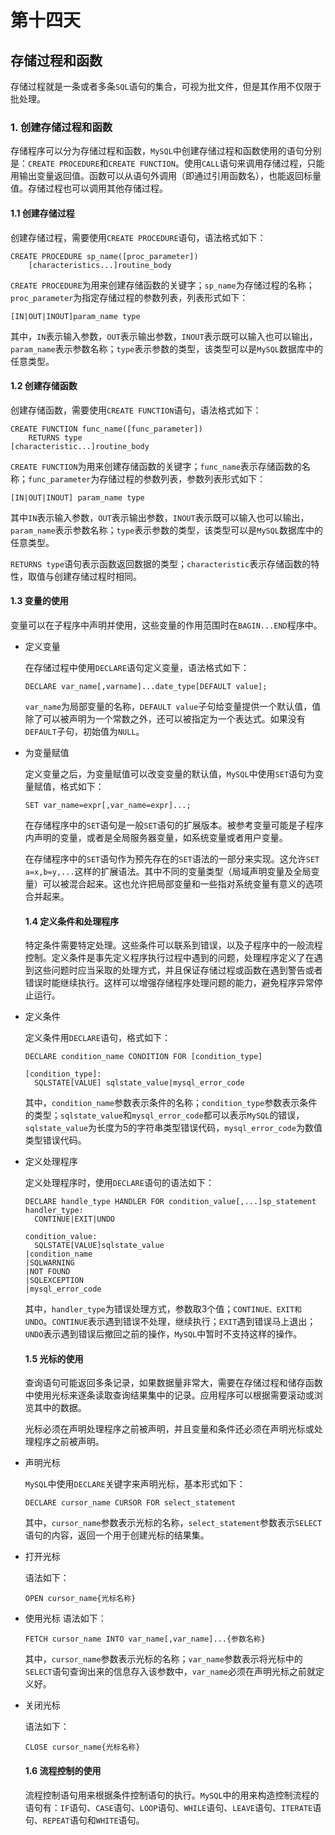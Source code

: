 # 第十四天

## 存储过程和函数

存储过程就是一条或者多条`SQL`语句的集合，可视为批文件，但是其作用不仅限于批处理。

### 1. 创建存储过程和函数

存储程序可以分为存储过程和函数，`MySQL`中创建存储过程和函数使用的语句分别是：`CREATE PROCEDURE`和`CREATE FUNCTION`。使用`CALL`语句来调用存储过程，只能用输出变量返回值。函数可以从语句外调用（即通过引用函数名），也能返回标量值。存储过程也可以调用其他存储过程。

#### 1.1 创建存储过程

创建存储过程，需要使用`CREATE PROCEDURE`语句，语法格式如下：

~~~mysql
CREATE PROCEDURE sp_name([proc_parameter])
	[characteristics...]routine_body
~~~

`CREATE PROCEDURE`为用来创建存储函数的关键字；`sp_name`为存储过程的名称；`proc_parameter`为指定存储过程的参数列表，列表形式如下：

~~~mysql
[IN|OUT|INOUT]param_name type
~~~

其中，`IN`表示输入参数，`OUT`表示输出参数，`INOUT`表示既可以输入也可以输出，`param_name`表示参数名称；`type`表示参数的类型，该类型可以是`MySQL`数据库中的任意类型。

#### 1.2 创建存储函数

创建存储函数，需要使用`CREATE FUNCTION`语句，语法格式如下：

~~~mysql
CREATE FUNCTION func_name([func_parameter])
	RETURNS type
[characteristic...]routine_body
~~~

`CREATE FUNCTION`为用来创建存储函数的关键字；`func_name`表示存储函数的名称；`func_parameter`为存储过程的参数列表，参数列表形式如下：

~~~mysql
[IN|OUT|INOUT] param_name type
~~~

其中`IN`表示输入参数，`OUT`表示输出参数，`INOUT`表示既可以输入也可以输出，`param_name`表示参数名称；`type`表示参数的类型，该类型可以是`MySQL`数据库中的任意类型。

`RETURNS type`语句表示函数返回数据的类型；`characteristic`表示存储函数的特性，取值与创建存储过程时相同。

#### 1.3 变量的使用

变量可以在子程序中声明并使用，这些变量的作用范围时在`BAGIN...END`程序中。

* 定义变量

  在存储过程中使用`DECLARE`语句定义变量，语法格式如下：

  ~~~mysql
  DECLARE var_name[,varname]...date_type[DEFAULT value];
  ~~~

  `var_name`为局部变量的名称，`DEFAULT value`子句给变量提供一个默认值，值除了可以被声明为一个常数之外，还可以被指定为一个表达式。如果没有`DEFAULT`子句，初始值为`NULL`。

* 为变量赋值

  定义变量之后，为变量赋值可以改变变量的默认值，`MySQL`中使用`SET`语句为变量赋值，格式如下：

  ~~~mysql
  SET var_name=expr[,var_name=expr]...;
  ~~~

  在存储程序中的`SET`语句是一般`SET`语句的扩展版本。被参考变量可能是子程序内声明的变量，或者是全局服务器变量，如系统变量或者用户变量。

  在存储程序中的`SET`语句作为预先存在的`SET`语法的一部分来实现。这允许`SET a=x,b=y,...`这样的扩展语法。其中不同的变量类型（局域声明变量及全局变量）可以被混合起来。这也允许把局部变量和一些指对系统变量有意义的选项合并起来。

  #### 1.4 定义条件和处理程序

  特定条件需要特定处理。这些条件可以联系到错误，以及子程序中的一般流程控制。定义条件是事先定义程序执行过程中遇到的问题，处理程序定义了在遇到这些问题时应当采取的处理方式，并且保证存储过程或函数在遇到警告或者错误时能继续执行。这样可以增强存储程序处理问题的能力，避免程序异常停止运行。

* 定义条件

  定义条件用`DECLARE`语句，格式如下：

  ~~~mysql
  DECLARE condition_name CONDITION FOR [condition_type]
  
  [condition_type]:
  	SQLSTATE[VALUE] sqlstate_value|mysql_error_code
  ~~~

  其中，`condition_name`参数表示条件的名称；`condition_type`参数表示条件的类型；`sqlstate_value`和`mysql_error_code`都可以表示`MySQL`的错误，`sqlstate_value`为长度为5的字符串类型错误代码，`mysql_error_code`为数值类型错误代码。
  
* 定义处理程序

  定义处理程序时，使用`DECLARE`语句的语法如下：

  ~~~mysql
  DECLARE handle_type HANDLER FOR condition_value[,...]sp_statement
  handler_type:
  	CONTINUE|EXIT|UNDO
  
  condition_value:
  	SQLSTATE[VALUE]sqlstate_value
  |condition_name
  |SQLWARNING
  |NOT FOUND
  |SQLEXCEPTION
  |mysql_error_code
  ~~~

  其中，`handler_type`为错误处理方式，参数取3个值；`CONTINUE、EXIT和UNDO`。`CONTINUE`表示遇到错误不处理，继续执行；`EXIT`遇到错误马上退出；`UNDO`表示遇到错误后撤回之前的操作，`MySQL`中暂时不支持这样的操作。

  #### 1.5 光标的使用

  查询语句可能返回多条记录，如果数据量非常大，需要在存储过程和储存函数中使用光标来逐条读取查询结果集中的记录。应用程序可以根据需要滚动或浏览其中的数据。

  光标必须在声明处理程序之前被声明，并且变量和条件还必须在声明光标或处理程序之前被声明。

* 声明光标

  `MySQL`中使用`DECLARE`关键字来声明光标，基本形式如下：

  ~~~mysql
  DECLARE cursor_name CURSOR FOR select_statement
  ~~~

  其中，`cursor_name`参数表示光标的名称，`select_statement`参数表示`SELECT`语句的内容，返回一个用于创建光标的结果集。

* 打开光标

  语法如下：

  ~~~mysql
  OPEN cursor_name{光标名称}
  ~~~

* 使用光标
  语法如下：

  ~~~mysql
  FETCH cursor_name INTO var_name[,var_name]...{参数名称}
  ~~~

  其中，`cursor_name`参数表示光标的名称；`var_name`参数表示将光标中的`SELECT`语句查询出来的信息存入该参数中，`var_name`必须在声明光标之前就定义好。

* 关闭光标

  语法如下：

  ~~~mysql
  CLOSE cursor_name{光标名称}
  ~~~

  #### 1.6 流程控制的使用

  流程控制语句用来根据条件控制语句的执行。`MySQL`中的用来构造控制流程的语句有：`IF`语句、`CASE`语句、`LOOP`语句、`WHILE`语句、`LEAVE`语句、`ITERATE`语句、`REPEAT`语句和`WHITE`语句。